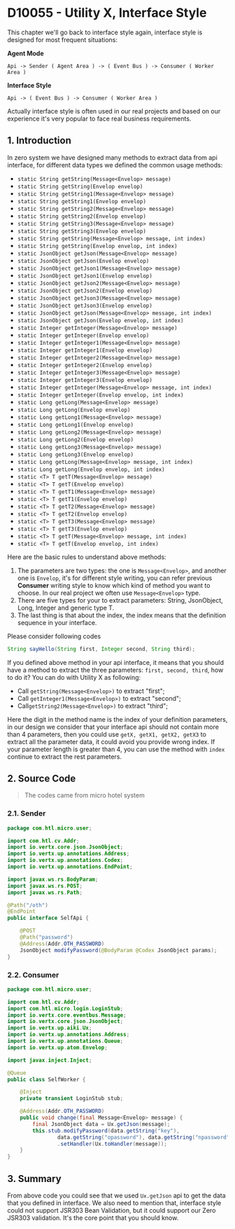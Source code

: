 # D10055 - Utility X, Interface Style

This chapter we'll go back to interface style again, interface style is designed for most frequent situations:

**Agent Mode**

```shell
Api -> Sender ( Agent Area ) -> ( Event Bus ) -> Consumer ( Worker Area )
```

**Interface Style**

```shell
Api -> ( Event Bus ) -> Consumer ( Worker Area )
```

Actually interface style is often used in our real projects and based on our experience it's very popular to face real business requirements.

## 1. Introduction

In zero system we have designed many methods to extract data from api interface, for different data types we defined the common usage methods:

* `static String getString(Message<Envelop> message)`
* `static String getString(Envelop envelop)`
* `static String getString1(Message<Envelop> message)`
* `static String getString1(Envelop envelop)`
* `static String getString2(Message<Envelop> message)`
* `static String getString2(Envelop envelop)`
* `static String getString3(Message<Envelop> message)`
* `static String getString3(Envelop envelop)`
* `static String getString(Message<Envelop> message, int index)`
* `static String getString(Envelop envelop, int index)`
* `static JsonObject getJson(Message<Envelop> message)`
* `static JsonObject getJson(Envelop envelop)`
* `static JsonObject getJson1(Message<Envelop> message)`
* `static JsonObject getJson1(Envelop envelop)`
* `static JsonObject getJson2(Message<Envelop> message)`
* `static JsonObject getJson2(Envelop envelop)`
* `static JsonObject getJson3(Message<Envelop> message)`
* `static JsonObject getJson3(Envelop envelop)`
* `static JsonObject getJson(Message<Envelop> message, int index)`
* `static JsonObject getJson(Envelop envelop, int index)`
* `static Integer getInteger(Message<Envelop> message)`
* `static Integer getInteger(Envelop envelop)`
* `static Integer getInteger1(Message<Envelop> message)`
* `static Integer getInteger1(Envelop envelop)`
* `static Integer getInteger2(Message<Envelop> message)`
* `static Integer getInteger2(Envelop envelop)`
* `static Integer getInteger3(Message<Envelop> message)`
* `static Integer getInteger3(Envelop envelop)`
* `static Integer getInteger(Message<Envelop> message, int index)`
* `static Integer getInteger(Envelop envelop, int index)`
* `static Long getLong(Message<Envelop> message)`
* `static Long getLong(Envelop envelop)`
* `static Long getLong1(Message<Envelop> message)`
* `static Long getLong1(Envelop envelop)`
* `static Long getLong2(Message<Envelop> message)`
* `static Long getLong2(Envelop envelop)`
* `static Long getLong3(Message<Envelop> message)`
* `static Long getLong3(Envelop envelop)`
* `static Long getLong(Message<Envelop> message, int index)`
* `static Long getLong(Envelop envelop, int index)`
* `static <T> T getT(Message<Envelop> message)`
* `static <T> T getT(Envelop envelop)`
* `static <T> T getT1(Message<Envelop> message)`
* `static <T> T getT1(Envelop envelop)`
* `static <T> T getT2(Message<Envelop> message)`
* `static <T> T getT2(Envelop envelop)`
* `static <T> T getT3(Message<Envelop> message)`
* `static <T> T getT3(Envelop envelop)`
* `static <T> T getT(Message<Envelop> message, int index)`
* `static <T> T getT(Envelop envelop, int index)`

Here are the basic rules to understand above methods:

1. The parameters are two types: the one is `Message<Envelop>`, and another one is `Envelop`, it's for different style writing, you can refer previous **Consumer** writing style to know which kind of method you want to choose. In our real project we often use `Message<Envelop>` type.
2. There are five types for your to extract parameters: String, JsonObject, Long, Integer and generic type T.
3. The last thing is that about the index, the index means that the definition sequence in your interface.

Please consider following codes

```java
String sayHello(String first, Integer second, String third);
```

If you defined above method in your api interface, it means that you should have a method to extract the three parameters: `first, second, third`, how to do it?  You can do with Utility X as following:

* Call `getString(Message<Envelop>)` to extract "first";
* Call `getInteger1(Message<Envelop>)` to extract "second";
* Call`getString2(Message<Envelop>)` to extract "third";

Here the digit in the method name is the index of your definition parameters, in our design we consider that your interface api should not contain more than 4 parameters, then you could use `getX, getX1, getX2, getX3` to extract all the parameter data, it could avoid you provide wrong index. If your parameter length is greater than 4, you can use the method with `index` continue to extract the rest parameters.

## 2. Source Code

> The codes came from micro hotel system

### 2.1. Sender

```java
package com.htl.micro.user;

import com.htl.cv.Addr;
import io.vertx.core.json.JsonObject;
import io.vertx.up.annotations.Address;
import io.vertx.up.annotations.Codex;
import io.vertx.up.annotations.EndPoint;

import javax.ws.rs.BodyParam;
import javax.ws.rs.POST;
import javax.ws.rs.Path;

@Path("/oth")
@EndPoint
public interface SelfApi {

    @POST
    @Path("password")
    @Address(Addr.OTH_PASSWORD)
    JsonObject modifyPassword(@BodyParam @Codex JsonObject params);
}

```

### 2.2. Consumer

```java
package com.htl.micro.user;

import com.htl.cv.Addr;
import com.htl.micro.login.LoginStub;
import io.vertx.core.eventbus.Message;
import io.vertx.core.json.JsonObject;
import io.vertx.up.aiki.Ux;
import io.vertx.up.annotations.Address;
import io.vertx.up.annotations.Queue;
import io.vertx.up.atom.Envelop;

import javax.inject.Inject;

@Queue
public class SelfWorker {

    @Inject
    private transient LoginStub stub;

    @Address(Addr.OTH_PASSWORD)
    public void change(final Message<Envelop> message) {
        final JsonObject data = Ux.getJson(message);
        this.stub.modifyPassword(data.getString("key"),
                data.getString("opassword"), data.getString("npassword"))
                .setHandler(Ux.toHandler(message));
    }
}
```

## 3. Summary

From above code you could see that we used `Ux.getJson` api to get the data that you defined in interface. We also need to mention that, interface style could not support JSR303 Bean Validation, but it could support our Zero JSR303 validation. It's the core point that you should know.



